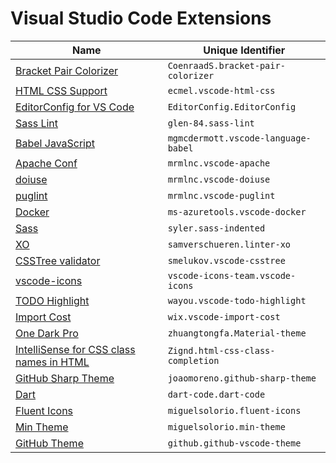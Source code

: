 # Visual Studio Code Extensions

| Name | Unique Identifier |
|------|-------------------|
| [Bracket Pair Colorizer](https://marketplace.visualstudio.com/items?itemName=CoenraadS.bracket-pair-colorizer) | `CoenraadS.bracket-pair-colorizer` |
| [HTML CSS Support](https://marketplace.visualstudio.com/items?itemName=ecmel.vscode-html-css) | `ecmel.vscode-html-css` |
| [EditorConfig for VS Code](https://marketplace.visualstudio.com/items?itemName=EditorConfig.EditorConfig) | `EditorConfig.EditorConfig` |
| [Sass Lint](https://marketplace.visualstudio.com/items?itemName=glen-84.sass-lint) | `glen-84.sass-lint` |
| [Babel JavaScript](https://marketplace.visualstudio.com/items?itemName=mgmcdermott.vscode-language-babel) | `mgmcdermott.vscode-language-babel` |
| [Apache Conf](https://marketplace.visualstudio.com/items?itemName=mrmlnc.vscode-apache) | `mrmlnc.vscode-apache` |
| [doiuse](https://marketplace.visualstudio.com/items?itemName=mrmlnc.vscode-doiuse) | `mrmlnc.vscode-doiuse` |
| [puglint](https://marketplace.visualstudio.com/items?itemName=mrmlnc.vscode-puglint) | `mrmlnc.vscode-puglint` |
| [Docker](https://marketplace.visualstudio.com/items?itemName=ms-azuretools.vscode-docker) | `ms-azuretools.vscode-docker` |
| [Sass](https://marketplace.visualstudio.com/items?itemName=Syler.sass-indented) | `syler.sass-indented` |
| [XO](https://marketplace.visualstudio.com/items?itemName=samverschueren.linter-xo) | `samverschueren.linter-xo` |
| [CSSTree validator](https://marketplace.visualstudio.com/items?itemName=smelukov.vscode-csstree) | `smelukov.vscode-csstree` |
| [vscode-icons](https://marketplace.visualstudio.com/items?itemName=vscode-icons-team.vscode-icons) | `vscode-icons-team.vscode-icons` |
| [TODO Highlight](https://marketplace.visualstudio.com/items?itemName=wayou.vscode-todo-highlight) | `wayou.vscode-todo-highlight` |
| [Import Cost](https://marketplace.visualstudio.com/items?itemName=wix.vscode-import-cost) | `wix.vscode-import-cost` |
| [One Dark Pro](https://marketplace.visualstudio.com/items?itemName=zhuangtongfa.Material-theme) | `zhuangtongfa.Material-theme` |
| [IntelliSense for CSS class names in HTML](https://marketplace.visualstudio.com/items?itemName=Zignd.html-css-class-completion) | `Zignd.html-css-class-completion` |
| [GitHub Sharp Theme](https://marketplace.visualstudio.com/items?itemName=joaomoreno.github-sharp-theme) | `joaomoreno.github-sharp-theme` |
| [Dart](https://marketplace.visualstudio.com/items?itemName=Dart-Code.dart-code) | `dart-code.dart-code` |
| [Fluent Icons](https://marketplace.visualstudio.com/items?itemName=miguelsolorio.fluent-icons) | `miguelsolorio.fluent-icons` |
| [Min Theme](https://marketplace.visualstudio.com/items?itemName=miguelsolorio.min-theme) | `miguelsolorio.min-theme` |
| [GitHub Theme](https://marketplace.visualstudio.com/items?itemName=GitHub.github-vscode-theme) | `github.github-vscode-theme` |
